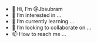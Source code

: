 - 👋 Hi, I’m @Jbsubram
- 👀 I’m interested in ...
- 🌱 I’m currently learning ...
- 💞️ I’m looking to collaborate on ...
- 📫 How to reach me ...

<!---
Jbsubram/Jbsubram is a ✨ special ✨ repository because its `README.md` (this file) appears on your GitHub profile.
You can click the Preview link to take a look at your changes.
--->
